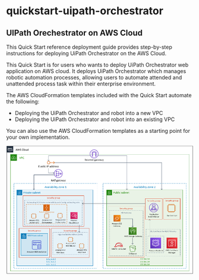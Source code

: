 # quickstart-uipath-orchestrator
## UIPath Orechestrator on AWS Cloud

This Quick Start reference deployment guide provides step-by-step instructions for deploying UiPath Orchestrator on the AWS Cloud.

This Quick Start is for users who wants to deploy UiPath Orchestrator web application on AWS cloud. It deploys UiPath Orchestrator which manages robotic automation processes, allowing users to automate attended and unattended process task within their enterprise environment. 

The AWS CloudFormation templates included with the Quick Start automate the following:

- Deploying the UiPath Orchestrator and robot into a new VPC
- Deploying the UiPath Orchestrator and robot into an existing VPC 

You can also use the AWS CloudFormation templates as a starting point for your own implementation.

![Quick Start architecture for UiPath Orchestrator on AWS](./architecture.png)